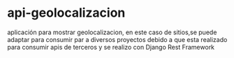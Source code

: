 # api-geolocalizacion
aplicación para mostrar geolocalizacion, en este caso de sitios,se puede adaptar para consumir par a diversos proyectos debido a que esta realizado para consumir apis de terceros y se realizo con  Django Rest Framework
